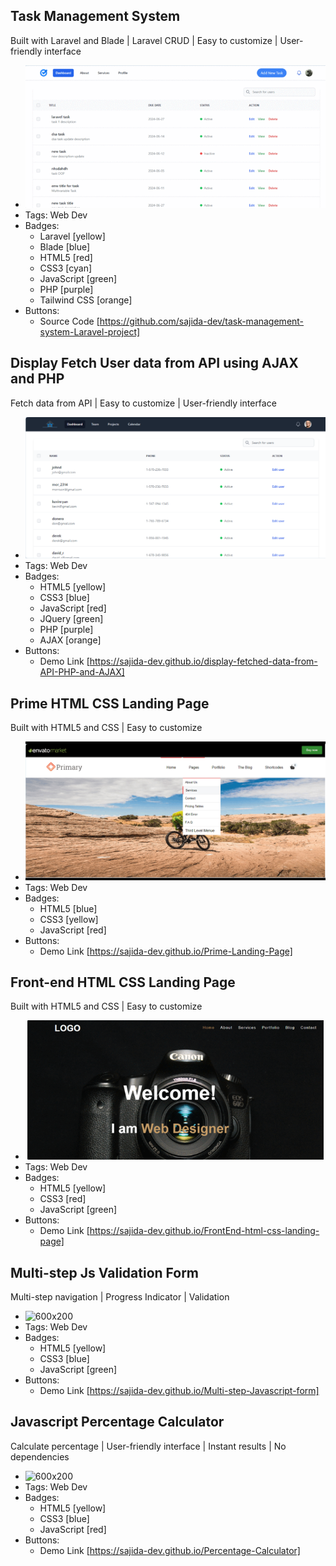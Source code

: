 ## Task Management System
Built with Laravel and Blade | Laravel CRUD | Easy to customize | User-friendly interface 
- ![600x200](https://github.com/sajida-dev/task-management-system-Laravel-project/blob/main/public/demo.gif)
- Tags: Web Dev
- Badges:
  - Laravel [yellow]
  - Blade [blue]
  - HTML5 [red]
  - CSS3 [cyan]
  - JavaScript [green]
  - PHP [purple]
  - Tailwind CSS [orange]
- Buttons:
  - Source Code [https://github.com/sajida-dev/task-management-system-Laravel-project]


## Display Fetch User data from API using AJAX and PHP
Fetch data from API | Easy to customize | User-friendly interface 
- ![600x200](https://github.com/sajida-dev/display-fetched-data-from-API-PHP-and-AJAX/raw/main/demo.png)
- Tags: Web Dev
- Badges:
  - HTML5 [yellow]
  - CSS3 [blue]
  - JavaScript [red]
  - JQuery [green]
  - PHP [purple]
  - AJAX [orange]
- Buttons:
  - Demo Link [https://sajida-dev.github.io/display-fetched-data-from-API-PHP-and-AJAX]


## Prime HTML CSS Landing Page
Built with HTML5 and CSS | Easy to customize
- ![600x200](https://github.com/sajida-dev/Prime-Landing-Page/raw/main/demo.gif)
- Tags: Web Dev
- Badges:
  - HTML5 [blue]
  - CSS3 [yellow]
  - JavaScript [red]
- Buttons:
  - Demo Link [https://sajida-dev.github.io/Prime-Landing-Page]


## Front-end HTML CSS Landing Page
Built with HTML5 and CSS | Easy to customize
- ![600x200](https://github.com/sajida-dev/FrontEnd-html-css-landing-page/raw/main/demo.gif)
- Tags: Web Dev
- Badges:
  - HTML5 [yellow]
  - CSS3 [red]
  - JavaScript [green]
- Buttons:
  - Demo Link [https://sajida-dev.github.io/FrontEnd-html-css-landing-page]


## Multi-step Js Validation Form
Multi-step navigation | Progress Indicator | Validation
- ![600x200](https://github.com/sajida-dev/Multi-step-Javascript-form/raw/main/demo.png)
- Tags: Web Dev
- Badges:
  - HTML5 [yellow]
  - CSS3 [blue]
  - JavaScript [green]
- Buttons:
  - Demo Link [https://sajida-dev.github.io/Multi-step-Javascript-form]


## Javascript Percentage Calculator
Calculate percentage | User-friendly interface | Instant results | No dependencies
- ![600x200](https://github.com/sajida-dev/Percentage-Calculator/raw/main/demo.png)
- Tags: Web Dev
- Badges:
  - HTML5 [yellow]
  - CSS3 [blue]
  - JavaScript [red]
- Buttons:
  - Demo Link [https://sajida-dev.github.io/Percentage-Calculator]


